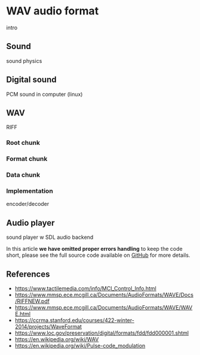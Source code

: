 # WAV audio format

intro

## Sound
sound physics

## Digital sound
PCM
sound in computer (linux)

## WAV
RIFF

### Root chunk

### Format chunk

### Data chunk

### Implementation
encoder/decoder

## Audio player
sound player w SDL
audio backend

In this article **we have omitted proper errors handling** to keep the code short, please see the full source code available on [GitHub](https://github.com/kevenv/audio_player) for more details.

## References
- <https://www.tactilemedia.com/info/MCI_Control_Info.html>
- <https://www.mmsp.ece.mcgill.ca/Documents/AudioFormats/WAVE/Docs/RIFFNEW.pdf>
- <https://www.mmsp.ece.mcgill.ca/Documents/AudioFormats/WAVE/WAVE.html>
- <https://ccrma.stanford.edu/courses/422-winter-2014/projects/WaveFormat>
- <https://www.loc.gov/preservation/digital/formats/fdd/fdd000001.shtml>
- <https://en.wikipedia.org/wiki/WAV>
- <https://en.wikipedia.org/wiki/Pulse-code_modulation>
